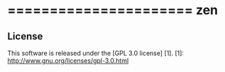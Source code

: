 ======================
zen
======================

License
-------
This software is released under the [GPL 3.0 license] [1].
[1]: http://www.gnu.org/licenses/gpl-3.0.html